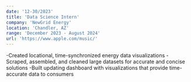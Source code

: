 ```yaml
---
date: '12-30/2023'
title: 'Data Science Intern'
company: 'NewGrid Energy'
location: 'Chandler, AZ'
range: 'December 2023 - August 2024'
url: 'https://www.apple.com/music/'
---
```


-Created locational, time-synchronized energy data visualizations
-Scraped, assembled, and cleaned large datasets for accurate and concise solutions
-Built updating dashboard with visualizations that provide time-accurate data to consumers

